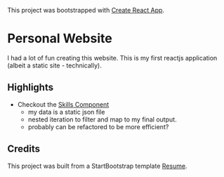 This project was bootstrapped with [Create React App](https://github.com/facebookincubator/create-react-app).

# Personal Website

I had a lot of fun creating this website. This is my first reactjs application (albeit a static site - technically).

## Highlights

- Checkout the [Skills Component](https://github.com/jetsquared/jetsquared_website/tree/master/src/components/skills)
  - my data is a static json file
  - nested iteration to filter and map to my final output.
  - probably can be refactored to be more efficient?

## Credits

This project was built from a StartBootstrap template [Resume](https://github.com/BlackrockDigital/startbootstrap).
